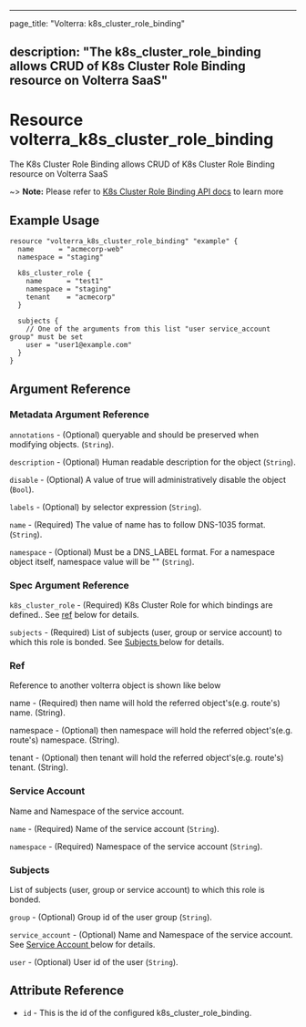 ---

page_title: "Volterra: k8s_cluster_role_binding"

description: "The k8s_cluster_role_binding allows CRUD of K8s Cluster Role Binding resource on Volterra SaaS"
-------------------------------------------------------------------------------------------------------------

Resource volterra_k8s_cluster_role_binding
==========================================

The K8s Cluster Role Binding allows CRUD of K8s Cluster Role Binding resource on Volterra SaaS

~> **Note:** Please refer to [K8s Cluster Role Binding API docs](https://volterra.io/docs/api/k8s-cluster-role-binding) to learn more

Example Usage
-------------

```hcl
resource "volterra_k8s_cluster_role_binding" "example" {
  name      = "acmecorp-web"
  namespace = "staging"

  k8s_cluster_role {
    name      = "test1"
    namespace = "staging"
    tenant    = "acmecorp"
  }

  subjects {
    // One of the arguments from this list "user service_account group" must be set
    user = "user1@example.com"
  }
}

```

Argument Reference
------------------

### Metadata Argument Reference

`annotations` - (Optional) queryable and should be preserved when modifying objects. (`String`).

`description` - (Optional) Human readable description for the object (`String`).

`disable` - (Optional) A value of true will administratively disable the object (`Bool`).

`labels` - (Optional) by selector expression (`String`).

`name` - (Required) The value of name has to follow DNS-1035 format. (`String`).

`namespace` - (Optional) Must be a DNS_LABEL format. For a namespace object itself, namespace value will be "" (`String`).

### Spec Argument Reference

`k8s_cluster_role` - (Required) K8s Cluster Role for which bindings are defined.. See [ref](#ref) below for details.

`subjects` - (Required) List of subjects (user, group or service account) to which this role is bonded. See [Subjects ](#subjects) below for details.

### Ref

Reference to another volterra object is shown like below

name - (Required) then name will hold the referred object's(e.g. route's) name. (String).

namespace - (Optional) then namespace will hold the referred object's(e.g. route's) namespace. (String).

tenant - (Optional) then tenant will hold the referred object's(e.g. route's) tenant. (String).

### Service Account

Name and Namespace of the service account.

`name` - (Required) Name of the service account (`String`).

`namespace` - (Required) Namespace of the service account (`String`).

### Subjects

List of subjects (user, group or service account) to which this role is bonded.

`group` - (Optional) Group id of the user group (`String`).

`service_account` - (Optional) Name and Namespace of the service account. See [Service Account ](#service-account) below for details.

`user` - (Optional) User id of the user (`String`).

Attribute Reference
-------------------

-	`id` - This is the id of the configured k8s_cluster_role_binding.
